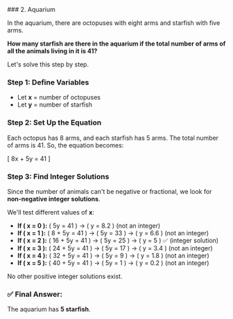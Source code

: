 <USER>
### 2. Aquarium

In the aquarium, there are octopuses with eight arms and starfish with five arms.

**How many starfish are there in the aquarium if the total number of arms of all the animals living in it is 41?**

<ASSISTANT>
Let's solve this step by step.

### Step 1: Define Variables
- Let **x** = number of octopuses
- Let **y** = number of starfish

### Step 2: Set Up the Equation
Each octopus has 8 arms, and each starfish has 5 arms. The total number of arms is 41. So, the equation becomes:

\[
8x + 5y = 41
\]

### Step 3: Find Integer Solutions
Since the number of animals can't be negative or fractional, we look for **non-negative integer solutions**.

We'll test different values of **x**:

- **If \( x = 0 \):** \( 5y = 41 \) → \( y = 8.2 \) (not an integer)
- **If \( x = 1 \):** \( 8 + 5y = 41 \) → \( 5y = 33 \) → \( y = 6.6 \) (not an integer)
- **If \( x = 2 \):** \( 16 + 5y = 41 \) → \( 5y = 25 \) → \( y = 5 \) ✅ (integer solution)
- **If \( x = 3 \):** \( 24 + 5y = 41 \) → \( 5y = 17 \) → \( y = 3.4 \) (not an integer)
- **If \( x = 4 \):** \( 32 + 5y = 41 \) → \( 5y = 9 \) → \( y = 1.8 \) (not an integer)
- **If \( x = 5 \):** \( 40 + 5y = 41 \) → \( 5y = 1 \) → \( y = 0.2 \) (not an integer)

No other positive integer solutions exist.

### ✅ Final Answer:
The aquarium has **5 starfish**.